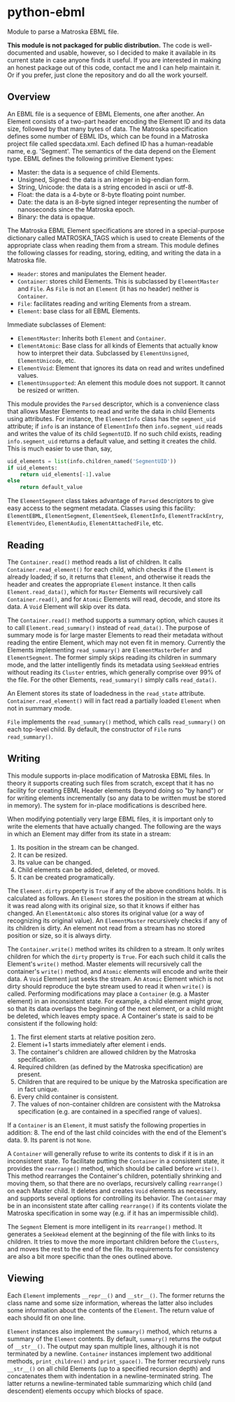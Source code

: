 python-ebml
===========

Module to parse a Matroska EBML file.

**This module is not packaged for public distribution.**  The code is well-documented
and usable, however, so I decided to make it available in its current state in case
anyone finds it useful.  If you are interested in making an honest package out of
this code, contact me and I can help maintain it.  Or if you prefer, just clone the
repository and do all the work yourself.

## Overview

An EBML file is a sequence of EBML Elements, one after another.  An Element
consists of a two-part header encoding the Element ID and its data size,
followed by that many bytes of data.  The Matroska specification defines some
number of EBML IDs, which can be found in a Matroska project file called
specdata.xml.  Each defined ID has a human-readable name, e.g. 'Segment'.  The
semantics of the data depend on the Element type.  EBML defines the following
primitive Element types:
 + Master: the data is a sequence of child Elements.
 + Unsigned, Signed: the data is an integer in big-endian form.
 + String, Unicode: the data is a string encoded in ascii or utf-8.
 + Float: the data is a 4-byte or 8-byte floating point number.
 + Date: the data is an 8-byte signed integer representing the number of
   nanoseconds since the Matroska epoch.
 + Binary: the data is opaque.
 
The Matroska EBML Element specifications are stored in a special-purpose
dictionary called MATROSKA_TAGS which is used to create Elements of the
appropriate class when reading them from a stream.
This module defines the following classes for reading, storing, editing, and
writing the data in a Matroska file.
 + `Header`: stores and manipulates the Element header.
 + `Container`: stores child Elements.  This is subclassed by `ElementMaster` and
   `File`.  As `File` is not an `Element` (it has no header) neither is `Container`.
 + `File`: facilitates reading and writing Elements from a stream.
 + `Element`: base class for all EBML Elements.
 
Immediate subclasses of Element:
 + `ElementMaster`: Inherits both `Element` and `Container`.
 + `ElementAtomic`: Base class for all kinds of Elements that actually know how to
   interpret their data.  Subclassed by `ElementUnsigned`, `ElementUnicode`, etc.
 + `ElementVoid`: Element that ignores its data on read and writes undefined
   values.
 + `ElementUnsupported`: An element this module does not support.  It cannot be
   resized or written.
   
This module provides the `Parsed` descriptor, which is a convenience class that
allows Master Elements to read and write the data in child Elements using
attributes.  For instance, the `ElementInfo` class has the `segment_uid` attribute;
if `info` is an instance of `ElementInfo` then `info.segment_uid` reads and writes the
value of its child `SegmentUID`.  If no such child exists, reading
`info.segment_uid` returns a default value, and setting it creates the child.
This is much easier to use than, say,
```python
uid_elements = list(info.children_named('SegmentUID'))
if uid_elements:
    return uid_elements[-1].value
else
    return default_value
```
The `ElementSegment` class takes advantage of `Parsed` descriptors to give easy
access to the segment metadata.  Classes using this facility: `ElementEBML`,
`ElementSegment`, `ElementSeek`, `ElementInfo`, `ElementTrackEntry`, `ElementVideo`,
`ElementAudio`, `ElementAttachedFile`, etc.

## Reading

The `Container.read()` method reads a list of children.  It calls
`Container.read_element()` for each child, which checks if the `Element` is already
loaded; if so, it returns that `Element`, and otherwise it reads the header and
creates the appropriate `Element` instance.  It then calls `Element.read_data()`,
which for `Master` Elements will recursively call `Container.read()`, and for `Atomic`
Elements will read, decode, and store its data.  A `Void` Element will skip over
its data.

The `Container.read()` method supports a summary option, which causes it to call
`Element.read_summary()` instead of `read_data()`.  The purpose of summary mode is
for large master Elements to read their metadata without reading the entire
Element, which may not even fit in memory.  Currently the Elements implementing
`read_summary()` are `ElementMasterDefer` and `ElementSegment`.  The former simply
skips reading its children in summary mode, and the latter intelligently finds
its metadata using `SeekHead` entries without reading its `Cluster` entries, which
generally comprise over 99% of the file.  For the other Elements, `read_summary()`
simply calls `read_data()`.

An Element stores its state of loadedness in the `read_state` attribute.
`Container.read_element()` will in fact read a partially loaded `Element` when not
in summary mode.

`File` implements the `read_summary()` method, which calls `read_summary()` on each
top-level child.  By default, the constructor of `File` runs `read_summary()`.

## Writing

This module supports in-place modification of Matroska EBML files.  In theory it
supports creating such files from scratch, except that it has no facility for
creating EBML Header elements (beyond doing so "by hand") or for writing
elements incrementally (so any data to be written must be stored in memory).
The system for in-place modifications is described here.

When modifying potentially very large EBML files, it is important only to write
the elements that have actually changed.  The following are the ways in which an
Element may differ from its state in a stream:
 1. Its position in the stream can be changed.
 2. It can be resized.
 3. Its value can be changed.
 4. Child elements can be added, deleted, or moved.
 5. It can be created programatically.
 
The `Element.dirty` property is `True` if any of the above conditions holds.  It is
calculated as follows.  An `Element` stores the position in the stream at which it
was read along with its original size, so that it knows if either has changed.
An `ElementAtomic` also stores its original value (or a way of recognizing its
original value).  An `ElementMaster` recursively checks if any of its children is
dirty.  An element not read from a stream has no stored position or size, so it
is always dirty.

The `Container.write()` method writes its children to a stream.  It only writes
children for which the `dirty` property is `True`.  For each such child it calls the
Element's `write()` method.  Master elements will recursively call the container's
`write()` method, and `Atomic` elements will encode and write their data.  A `Void`
Element just seeks the stream.  An `Atomic` Element which is not dirty should
reproduce the byte stream used to read it when `write()` is called.
Performing modifications may place a `Container` (e.g. a Master element) in an
inconsistent state.  For example, a child element might grow, so that its data
overlaps the beginning of the next element, or a child might be deleted, which
leaves empty space.  A Container's state is said to be consistent if the
following hold:
 1. The first element starts at relative position zero.
 2. Element i+1 starts immediately after element i ends.
 3. The container's children are allowed children by the Matroska specification.
 4. Required children (as defined by the Matroska specification) are present.
 5. Children that are required to be unique by the Matroska specification are in
    fact unique.
 6. Every child container is consistent.
 7. The values of non-container children are consistent with the Matroksa
    specification (e.g. are contained in a specified range of values).
    
If a `Container` is an `Element`, it must satisfy the following properties in
addition:
 8. The end of the last child coincides with the end of the Element's data.
 9. Its parent is not `None`.
 
A `Container` will generally refuse to write its contents to disk if it is in an
inconsistent state.  To facilitate putting the `Container` in a consistent state,
it provides the `rearrange()` method, which should be called before `write()`.  This
method rearranges the Container's children, potentially shrinking and moving
them, so that there are no overlaps, recursively calling `rearrange()` on each
Master child.  It deletes and creates `Void` elements as necessary, and supports
several options for controlling its behavior.  The `Container` may be in an
inconsistent state after calling `rearrange()` if its contents violate the
Matroska specification in some way (e.g. if it has an impermissible child).

The `Segment` Element is more intelligent in its `rearrange()` method.  It generates
a `SeekHead` element at the beginning of the file with links to its children.  It
tries to move the more important children before the `Clusters`, and moves the
rest to the end of the file.  Its requirements for consistency are also a bit
more specific than the ones outlined above.

## Viewing

Each `Element` implements `__repr__()` and `__str__()`.  The former returns the class
name and some size information, whereas the latter also includes some
information about the contents of the `Element`.  The return value of each should
fit on one line.

`Element` instances also implement the `summary()` method, which returns a summary
of the `Element` contents.  By default, `summary()` returns the output of `__str__()`.
The output may span multiple lines, although it is not terminated by a newline.
`Container` instances implement two additional methods, `print_children()` and
`print_space()`.  The former recursively runs `__str__()` on all child Elements (up
to a specified recursion depth) and concatenates them with indentation in a
newline-terminated string.  The latter returns a newline-terminated table
summarizing which child (and descendent) elements occupy which blocks of space.
